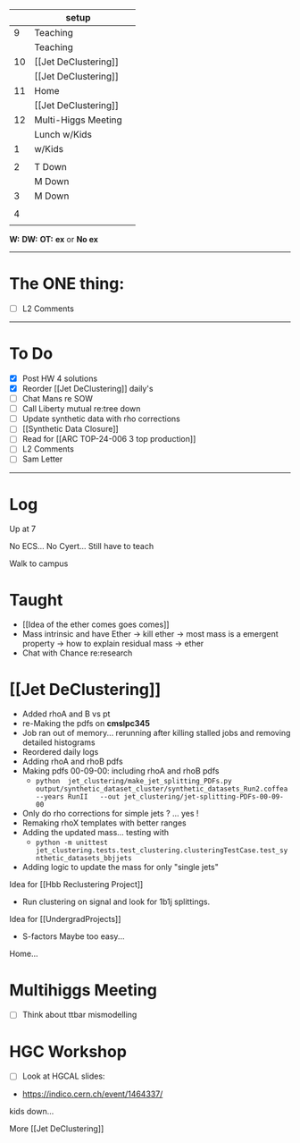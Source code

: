 
|     | setup                |     |
| --- | -------------------- | --- |
| 9   | Teaching             |     |
|     | Teaching             |     |
| 10  | [[Jet DeClustering]] |     |
|     | [[Jet DeClustering]] |     |
| 11  | Home                 |     |
|     | [[Jet DeClustering]] |     |
| 12  | Multi-Higgs Meeting  |     |
|     | Lunch w/Kids         |     |
| 1   | w/Kids               |     |
|     |                      |     |
| 2   | T Down               |     |
|     | M Down               |     |
| 3   | M Down               |     |
|     |                      |     |
| 4   |                      |     |
|     |                      |     |

**W:**
**DW:**
**OT:**
**ex** or **No ex**

---
# The ONE thing: 
- [ ] L2 Comments

---
# To Do

- [x] Post HW 4 solutions
- [x]  Reorder [[Jet DeClustering]] daily's
- [ ] Chat Mans re SOW
- [ ] Call Liberty mutual re:tree down
- [ ]  Update synthetic data with rho corrections
- [ ]  [[Synthetic Data Closure]]
- [ ] Read for [[ARC TOP-24-006 3 top production]]
- [ ] L2 Comments
- [ ] Sam Letter

---

# Log

Up at 7

No ECS... No Cyert... Still have to teach

Walk to campus

# Taught
- [[Idea of the ether comes goes comes]]
- Mass intrinsic and have Ether -> kill ether -> most mass is a emergent property -> how to explain residual mass -> ether 
- Chat with Chance re:research

# [[Jet DeClustering]]
- Added rhoA and B vs pt
-  re-Making the pdfs on **cmslpc345** 
- Job ran out of memory... rerunning after killing stalled jobs and removing detailed histograms
- Reordered daily logs
- Adding rhoA and rhoB pdfs
- Making pdfs 00-09-00: including rhoA and rhoB pdfs
	- `python  jet_clustering/make_jet_splitting_PDFs.py output/synthetic_dataset_cluster/synthetic_datasets_Run2.coffea  --years RunII   --out jet_clustering/jet-splitting-PDFs-00-09-00`
- Only do rho corrections for simple jets ? ... yes !
- Remaking rhoX templates with better ranges
- Adding the updated mass... testing with
	- `python -m unittest jet_clustering.tests.test_clustering.clusteringTestCase.test_synthetic_datasets_bbjjets`
- Adding logic to update the mass for only "single jets"

Idea for [[Hbb Reclustering Project]]
- Run clustering on signal and look for 1b1j splittings. 

Idea for [[UndergradProjects]]
- S-factors Maybe too easy...

Home...

# Multihiggs Meeting
- [ ] Think about ttbar mismodelling


# HGC Workshop
- [ ] Look at HGCAL slides: 
- https://indico.cern.ch/event/1464337/

kids down...

More [[Jet DeClustering]]